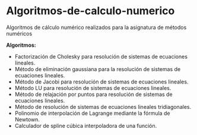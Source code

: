 # Algoritmos-de-calculo-numerico
Algoritmos de cálculo numérico realizados para la asignatura de métodos numéricos

**Algoritmos:**

* Factorización de Cholesky para resolución de sistemas de ecuaciones lineales.
* Método de eliminación gaussiana para la resolución de sistemas de ecuaciones lineales.
* Método de Jacobi para resolución de sistemas de ecuaciones lineales.
* Método LU para resolución de sistemas de ecuaciones lineales.
* Método de relajación por puntos para resolución de sistemas de ecuaciones lineales.
* Método de resolución de sistemas de ecuaciones lineales tridiagonales.
* Polinomio de interpolación de Lagrange mediante la fórmula de Newtown.
* Calculador de spline cúbica interpoladora de una función.
